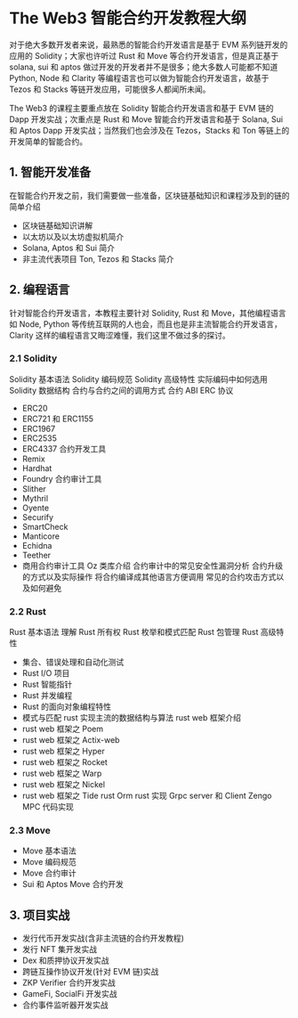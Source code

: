 # The Web3 智能合约开发教程大纲


对于绝大多数开发者来说，最熟悉的智能合约开发语言是基于 EVM 系列链开发的应用的 Solidity；大家也许听过 Rust 和 Move 等合约开发语言，但是真正基于 solana, sui 和 aptos 做过开发的开发者并不是很多；绝大多数人可能都不知道 Python, Node 和 Clarity 等编程语言也可以做为智能合约开发语言，故基于 Tezos 和 Stacks 等链开发应用，可能很多人都闻所未闻。

The Web3 的课程主要重点放在 Solidity 智能合约开发语言和基于 EVM 链的 Dapp 开发实战；次重点是 Rust 和 Move 智能合约开发语言和基于 Solana, Sui 和 Aptos Dapp 开发实战；当然我们也会涉及在 Tezos，Stacks 和 Ton 等链上的开发简单的智能合约。

## 1. 智能开发准备

在智能合约开发之前，我们需要做一些准备，区块链基础知识和课程涉及到的链的简单介绍

- 区块链基础知识讲解
- 以太坊以及以太坊虚拟机简介
- Solana, Aptos 和 Sui 简介
- 非主流代表项目 Ton, Tezos  和  Stacks 简介
  
## 2. 编程语言

针对智能合约开发语言，本教程主要针对 Solidity, Rust 和 Move，其他编程语言如 Node, Python 等传统互联网的人也会，而且也是非主流智能合约开发语言，Clarity 这样的编程语言又晦涩难懂，我们这里不做过多的探讨。

### 2.1 Solidity

Solidity 基本语法
Solidity 编码规范
Solidity 高级特性
实际编码中如何选用 Solidity 数据结构
合约与合约之间的调用方式
合约 ABI
ERC 协议
- ERC20
- ERC721 和 ERC1155
- ERC1967
- ERC2535
- ERC4337
合约开发工具
- Remix
- Hardhat
- Foundry
合约审计工具
- Slither
- Mythril
- Oyente
- Securify
- SmartCheck
- Manticore
- Echidna
- Teether
- 商用合约审计工具
Oz 类库介绍
合约审计中的常见安全性漏洞分析
合约升级的方式以及实际操作
将合约编译成其他语言方便调用
常见的合约攻击方式以及如何避免

### 2.2 Rust

Rust 基本语法
理解 Rust 所有权
Rust 枚举和模式匹配
Rust 包管理
Rust 高级特性
- 集合、错误处理和自动化测试
- Rust I/O 项目
- Rust 智能指针
- Rust 并发编程
- Rust 的面向对象编程特性
- 模式与匹配
rust 实现主流的数据结构与算法
rust web 框架介绍
- rust web 框架之 Poem
- rust web 框架之 Actix-web
- rust web 框架之 Hyper
- rust web 框架之 Rocket
- rust web 框架之 Warp
- rust web 框架之 Nickel
- rust web 框架之 Tide
rust Orm
rust 实现 Grpc server 和 Client
Zengo MPC 代码实现

### 2.3 Move

- Move 基本语法
- Move 编码规范
- Move 合约审计
- Sui 和 Aptos Move 合约开发
  
## 3. 项目实战

- 发行代币开发实战(含非主流链的合约开发教程)
- 发行 NFT 集开发实战
- Dex 和质押协议开发实战
- 跨链互操作协议开发(针对 EVM 链)实战
- ZKP Verifier 合约开发实战
- GameFi, SocialFi 开发实战
- 合约事件监听器开发实战





